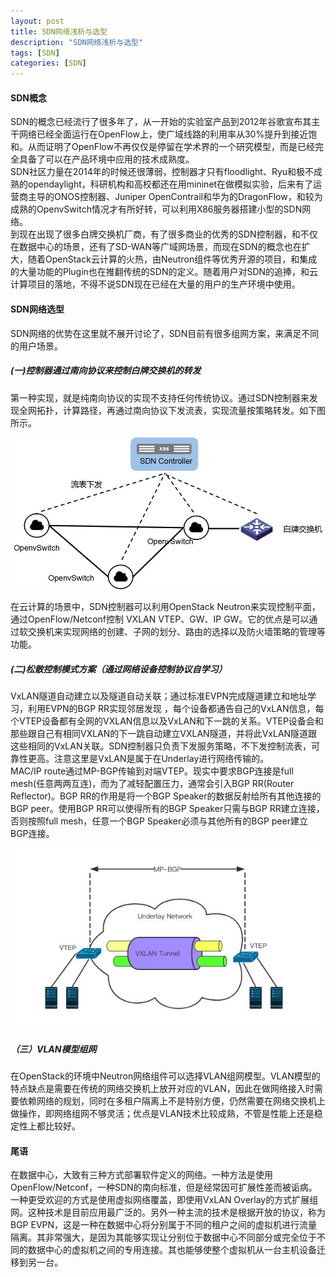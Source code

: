 ```yaml
---
layout: post
title: SDN网络浅析与选型
description: "SDN网络浅析与选型"
tags: [SDN]
categories: [SDN]
---
```


####   SDN概念  
SDN的概念已经流行了很多年了，从一开始的实验室产品到2012年谷歌宣布其主干网络已经全面运行在OpenFlow上，使广域线路的利用率从30%提升到接近饱和。从而证明了OpenFlow不再仅仅是停留在学术界的一个研究模型，而是已经完全具备了可以在产品环境中应用的技术成熟度。  
SDN社区力量在2014年的时候还很薄弱，控制器才只有floodlight、Ryu和极不成熟的opendaylight，科研机构和高校都还在用mininet在做模拟实验，后来有了运营商主导的ONOS控制器、Juniper OpenContrail和华为的DragonFlow，和较为成熟的OpenvSwitch情况才有所好转，可以利用X86服务器搭建小型的SDN网络。  
到现在出现了很多白牌交换机厂商，有了很多商业的优秀的SDN控制器，和不仅在数据中心的场景，还有了SD-WAN等广域网场景，而现在SDN的概念也在扩大，随着OpenStack云计算的火热，由Neutron组件等优秀开源的项目，和集成的大量功能的Plugin也在推翻传统的SDN的定义。随着用户对SDN的追捧，和云计算项目的落地，不得不说SDN现在已经在大量的用户的生产环境中使用。  


#### SDN网络选型
SDN网络的优势在这里就不展开讨论了，SDN目前有很多组网方案，来满足不同的用户场景。  

##### (一)控制器通过南向协议来控制白牌交换机的转发  
第一种实现，就是纯南向协议的实现不支持任何传统协议。通过SDN控制器来发现全网拓扑，计算路径，再通过南向协议下发流表，实现流量按策略转发。如下图所示。

![1](/images/sdn-network/1.jpg)   

在云计算的场景中，SDN控制器可以利用OpenStack Neutron来实现控制平面，通过OpenFlow/Netconf控制 VXLAN VTEP、GW、IP GW。它的优点是可以通过软交换机来实现网络的创建、子网的划分、路由的选择以及防火墙策略的管理等功能。


##### (二)松散控制模式方案（通过网络设备控制协议自学习）  
VxLAN隧道自动建立以及隧道自动关联；通过标准EVPN完成隧道建立和地址学习，利用EVPN的BGP RR实现邻居发现 ，每个设备都通告自己的VxLAN信息，每个VTEP设备都有全网的VXLAN信息以及VxLAN和下一跳的关系。VTEP设备会和那些跟自己有相同VXLAN的下一跳自动建立VXLAN隧道，并将此VxLAN隧道跟这些相同的VxLAN关联。SDN控制器只负责下发服务策略，不下发控制流表，可靠性更高。注意这里是VxLAN是属于在Underlay进行网络传输的。  
MAC/IP route通过MP-BGP传输到对端VTEP。现实中要求BGP连接是full mesh(任意两两互连)，而为了减轻配置压力，通常会引入BGP RR(Router Reflector)。BGP RR的作用是将一个BGP Speaker的数据反射给所有其他连接的BGP peer。使用BGP RR可以使得所有的BGP Speaker只需与BGP RR建立连接，否则按照full mesh，任意一个BGP Speaker必须与其他所有的BGP peer建立BGP连接。  

![2](/images/sdn-network/2.jpg)   


##### （三）VLAN模型组网  
在OpenStack的环境中Neutron网络组件可以选择VLAN组网模型。VLAN模型的特点缺点是需要在传统的网络交换机上放开对应的VLAN，因此在做网络接入时需要依赖网络的规划，同时在多租户隔离上不是特别方便，仍然需要在网络交换机上做操作，即网络组网不够灵活；优点是VLAN技术比较成熟，不管是性能上还是稳定性上都比较好。  


####  尾语
在数据中心，大致有三种方式部署软件定义的网络。一种方法是使用OpenFlow/Netconf，一种SDN的南向标准，但是经常因可扩展性差而被诟病。一种更受欢迎的方式是使用虚拟网络覆盖，即使用VxLAN Overlay的方式扩展组网。这种技术是目前应用最广泛的。另外一种主流的技术是根据开放的协议，称为BGP EVPN，这是一种在数据中心将分别属于不同的租户之间的虚拟机进行流量隔离。其非常强大，是因为其能够实现让分别位于数据中心不同部分或完全位于不同的数据中心的虚拟机之间的专用连接。其也能够使整个虚拟机从一台主机设备迁移到另一台。
